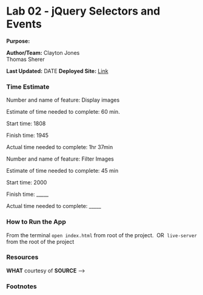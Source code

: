 # Lab 02 - jQuery Selectors and Events
**Purpose:** 

**Author/Team:** 
Clayton Jones  
Thomas Sherer

**Last Updated:** DATE
**Deployed Site:** [Link]()

### Time Estimate

Number and name of feature: Display images

Estimate of time needed to complete: 60 min.

Start time: 1808

Finish time: 1945

Actual time needed to complete: 1hr 37min

Number and name of feature: Filter Images

Estimate of time needed to complete: 45 min

Start time: 2000

Finish time: _____

Actual time needed to complete: _____


### How to Run the App
From the terminal `open index.html` from root of the project.
​
OR 
​
`live-server` from the root of the project
​
### Resources

**WHAT** courtesy of **SOURCE** -->

### Footnotes

